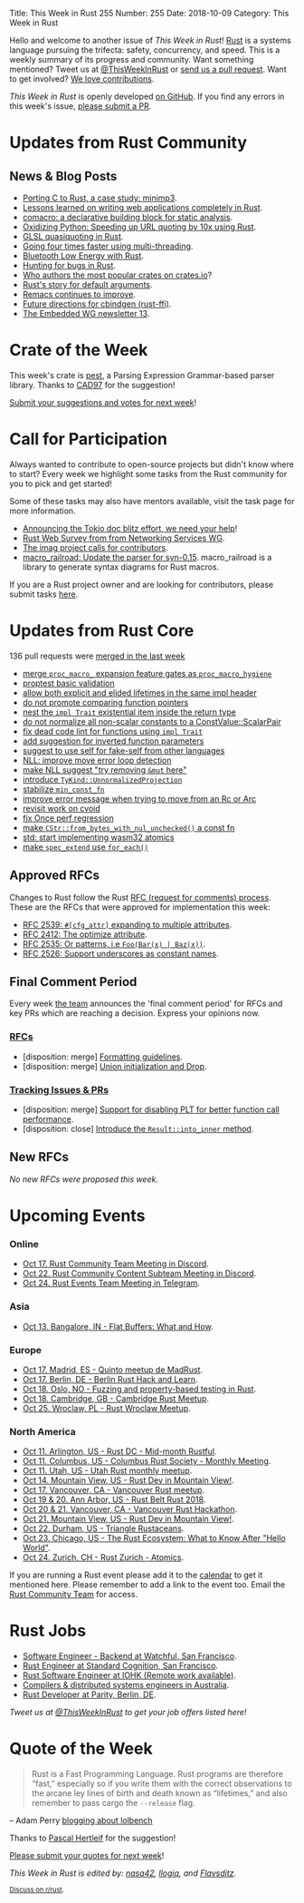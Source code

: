 Title: This Week in Rust 255
Number: 255
Date: 2018-10-09
Category: This Week in Rust

Hello and welcome to another issue of *This Week in Rust*!
[Rust](http://rust-lang.org) is a systems language pursuing the trifecta: safety, concurrency, and speed.
This is a weekly summary of its progress and community.
Want something mentioned? Tweet us at [@ThisWeekInRust](https://twitter.com/ThisWeekInRust) or [send us a pull request](https://github.com/cmr/this-week-in-rust).
Want to get involved? [We love contributions](https://github.com/rust-lang/rust/blob/master/CONTRIBUTING.md).

*This Week in Rust* is openly developed [on GitHub](https://github.com/cmr/this-week-in-rust).
If you find any errors in this week's issue, [please submit a PR](https://github.com/cmr/this-week-in-rust/pulls).

# Updates from Rust Community

## News & Blog Posts

* [Porting C to Rust, a case study: minimp3](https://wiki.alopex.li/PortingCToRust).
* [Lessons learned on writing web applications completely in Rust](https://medium.com/@saschagrunert/lessons-learned-on-writing-web-applications-completely-in-rust-2080d0990287).
* [comacro: a declarative building block for static analysis](http://blog.lambdaverse.org/comacro).
* [Oxidizing Python: Speeding up URL quoting by 10x using Rust](https://tech.blue-yonder.com/oxidizing-python-speeding-up-urlquoting-by-using-rust/).
* [GLSL quasiquoting in Rust](https://phaazon.net/blog/glsl-quasiquoting).
* [Going four times faster using multi-threading](http://worthe-it.co.za/programming/2018/10/03/going-four-times-faster-with-multithreading.html).
* [Bluetooth Low Energy with Rust](https://219design.com/bluetooth-low-energy-with-rust/).
* [Hunting for bugs in Rust](https://blog.troutwine.us/2018/10/08/hunting-for-bugs-in-rust/).
* [Who authors the most popular crates on crates.io](https://words.steveklabnik.com/who-authors-the-most-popular-crates-on-crates-io)?
* [Rust's story for default arguments](https://medium.com/@softprops/default-values-copy-that-ae43831781f3).
* [Remacs continues to improve](http://db48x.net/rust-remacs-2018/).
* [Future directions for cbindgen (rust-ffi)](http://dreamingofbits.com/post/future-directions-for-cbindgen-rust-ffi/).
* [The Embedded WG newsletter 13](https://rust-embedded.github.io/blog/2018-10-09-newsletter-13/).

# Crate of the Week

This week's crate is [pest](https://pest.rs), a Parsing Expression Grammar-based parser library. Thanks to [CAD97](https://users.rust-lang.org/t/crate-of-the-week/2704/460) for the suggestion!

[Submit your suggestions and votes for next week][submit_crate]!

[submit_crate]: https://users.rust-lang.org/t/crate-of-the-week/2704

# Call for Participation

Always wanted to contribute to open-source projects but didn't know where to start?
Every week we highlight some tasks from the Rust community for you to pick and get started!

Some of these tasks may also have mentors available, visit the task page for more information.

* [Announcing the Tokio doc blitz effort, we need your help](https://tokio.rs/blog/2018-10-doc-blitz/)!
* [Rust Web Survey from from Networking Services WG](https://docs.google.com/forms/d/e/1FAIpQLSf9KCUs-8G87pHB08lM8-iXcDSY_VttOI0PvkKseHaZseCGGA/viewform).
* [The imag project calls for contributors](https://imag-pim.org/blog/2018/10/10/call-for-participation-1/).
* [macro_railroad: Update the parser for syn-0.15](https://github.com/lukaslueg/macro_railroad/issues/17). macro_railroad is a library to generate syntax diagrams for Rust macros.

If you are a Rust project owner and are looking for contributors, please submit tasks [here][guidelines].

[guidelines]: https://users.rust-lang.org/t/twir-call-for-participation/4821

# Updates from Rust Core

136 pull requests were [merged in the last week][merged]

[merged]: https://github.com/search?q=is%3Apr+org%3Arust-lang+is%3Amerged+merged%3A2018-10-01..2018-10-08

* [merge `proc_macro_` expansion feature gates as `proc_macro_hygiene`](https://github.com/rust-lang/rust/pull/52121)
* [proptest basic validation](https://github.com/rust-lang/cargo/pull/6149)
* [allow both explicit and elided lifetimes in the same impl header](https://github.com/rust-lang/rust/pull/54458)
* [do not promote comparing function pointers](https://github.com/rust-lang/rust/pull/54702)
* [nest the `impl Trait` existential item inside the return type](https://github.com/rust-lang/rust/pull/54741)
* [do not normalize all non-scalar constants to a ConstValue::ScalarPair](https://github.com/rust-lang/rust/pull/54693)
* [fix dead code lint for functions using `impl Trait`](https://github.com/rust-lang/rust/pull/54810)
* [add suggestion for inverted function parameters](https://github.com/rust-lang/rust/pull/54804)
* [suggest to use self for fake-self from other languages](https://github.com/rust-lang/rust/pull/54694)
* [NLL: improve move error loop detection](https://github.com/rust-lang/rust/pull/54343)
* [make NLL suggest "try removing `&mut` here"](https://github.com/rust-lang/rust/pull/54720)
* [introduce `TyKind::UnnormalizedProjection`](https://github.com/rust-lang/rust/pull/54789)
* [stabilize `min_const_fn`](https://github.com/rust-lang/rust/pull/54835)
* [improve error message when trying to move from an Rc or Arc](https://github.com/rust-lang/rust/pull/54703)
* [revisit work on cvoid](https://github.com/rust-lang/libc/pull/1086)
* [fix Once perf regression](https://github.com/rust-lang/rust/pull/54662)
* [make `CStr::from_bytes_with_nul_unchecked()` a const fn](https://github.com/rust-lang/rust/pull/54745)
* [std: start implementing wasm32 atomics](https://github.com/rust-lang/rust/pull/54017)
* [make `spec_extend` use `for_each()`](https://github.com/rust-lang/rust/pull/54761)

## Approved RFCs

Changes to Rust follow the Rust [RFC (request for comments)
process](https://github.com/rust-lang/rfcs#rust-rfcs). These
are the RFCs that were approved for implementation this week:

* [RFC 2539: `#[cfg_attr]` expanding to multiple attributes](https://github.com/rust-lang/rfcs/pull/2539).
* [RFC 2412: The optimize attribute](https://github.com/rust-lang/rfcs/pull/2412).
* [RFC 2535: Or patterns, i.e `Foo(Bar(x) | Baz(x))`](https://github.com/rust-lang/rfcs/pull/2535).
* [RFC 2526: Support underscores as constant names](https://github.com/rust-lang/rfcs/pull/2526).

## Final Comment Period

Every week [the team](https://www.rust-lang.org/team.html) announces the
'final comment period' for RFCs and key PRs which are reaching a
decision. Express your opinions now.

### [RFCs](https://github.com/rust-lang/rfcs/labels/final-comment-period)

* [disposition: merge] [Formatting guidelines](https://github.com/rust-lang/rfcs/pull/2436).
* [disposition: merge] [Union initialization and Drop](https://github.com/rust-lang/rfcs/pull/2514).

### [Tracking Issues & PRs](https://github.com/rust-lang/rust/labels/final-comment-period)

* [disposition: merge] [Support for disabling PLT for better function call performance](https://github.com/rust-lang/rust/pull/54592).
* [disposition: close] [Introduce the `Result::into_inner` method](https://github.com/rust-lang/rust/pull/54219).

## New RFCs

*No new RFCs were proposed this week.*

# Upcoming Events

### Online

* [Oct 17. Rust Community Team Meeting in Discord](https://discordapp.com/channels/442252698964721669/443773747350994945).
* [Oct 22. Rust Community Content Subteam Meeting in Discord](https://discordapp.com/channels/442252698964721669/443773747350994945).
* [Oct 24. Rust Events Team Meeting in Telegram](https://t.me/joinchat/EkKINhHCgZ9llzvPidOssA).

### Asia

* [Oct 13. Bangalore, IN - Flat Buffers: What and How](https://www.meetup.com/rustox/events/254812229/).

### Europe

* [Oct 17. Madrid, ES - Quinto meetup de MadRust](https://www.meetup.com/MadRust/events/255207242/).
* [Oct 17. Berlin, DE - Berlin Rust Hack and Learn](https://www.meetup.com/opentechschool-berlin/events/255020858/).
* [Oct 18. Oslo, NO - Fuzzing and property-based testing in Rust](https://www.meetup.com/Rust-Oslo/events/254830021/).
* [Oct 18. Cambridge, GB - Cambridge Rust Meetup](https://www.meetup.com/Cambridge-Rust-Meetup/events/pzwshpyxnbxb/).
* [Oct 25. Wroclaw, PL - Rust Wroclaw Meetup](https://www.meetup.com/Rust-Wroclaw/events/255053694/).

### North America

* [Oct 11. Arlington, US - Rust DC - Mid-month Rustful](https://www.meetup.com/RustDC/events/253787466).
* [Oct 11. Columbus, US - Columbus Rust Society - Monthly Meeting](https://www.meetup.com/columbus-rs/events/dbcfrpyxnbpb/).
* [Oct 11. Utah, US - Utah Rust monthly meetup](https://www.meetup.com/utahrust/events/255209633/).
* [Oct 14. Mountain View, US - Rust Dev in Mountain View!](https://www.meetup.com/Rust-Dev-in-Mountain-View/events/glnfcpyxnbsb/).
* [Oct 17. Vancouver, CA - Vancouver Rust meetup](https://www.meetup.com/Vancouver-Rust/events/dqldspyxnbwb/).
* [Oct 19 & 20. Ann Arbor, US - Rust Belt Rust 2018](https://rust-belt-rust.com/).
* [Oct 20 & 21. Vancouver, CA - Vancouver Rust Hackathon](https://www.eventbrite.ca/e/vancouver-rust-hackathon-tickets-50012680273).
* [Oct 21. Mountain View, US - Rust Dev in Mountain View!](https://www.meetup.com/Rust-Dev-in-Mountain-View/events/glnfcpyxnbcc/).
* [Oct 22. Durham, US - Triangle Rustaceans](https://www.meetup.com/triangle-rustaceans/events/mfglwpyxnbdc/).
* [Oct 23. Chicago, US - The Rust Ecosystem: What to Know After "Hello World"](https://www.meetup.com/Chicago-Rust-Meetup/events/255066746).
* [Oct 24. Zurich, CH - Rust Zurich - Atomics](https://www.meetup.com/Rust-Zurich/events/255279862/).

If you are running a Rust event please add it to the [calendar] to get
it mentioned here. Please remember to add a link to the event too.
Email the [Rust Community Team][community] for access.

[calendar]: https://www.google.com/calendar/embed?src=apd9vmbc22egenmtu5l6c5jbfc%40group.calendar.google.com
[community]: mailto:community-team@rust-lang.org

# Rust Jobs

* [Software Engineer - Backend at Watchful, San Francisco](https://jobs.lever.co/watchful/7f502bc3-a91d-46fd-908f-19a9cefbb4b2).
* [Rust Engineer at Standard Cognition, San Francisco](https://www.reddit.com/r/rust/comments/9ml170/job_create_high_performance_rust_systems/).
* [Rust Software Engineer at IOHK (Remote work available)](https://iohk.recruiterbox.com/jobs/fk0177c).
* [Compilers & distributed systems engineers in Australia](https://www.reddit.com/r/rust/comments/9kx94z/job_compilers_distributed_systems_engineers_in/).
* [Rust Developer at Parity, Berlin, DE](https://paritytech.io/jobs/).

*Tweet us at [@ThisWeekInRust](https://twitter.com/ThisWeekInRust) to get your job offers listed here!*

# Quote of the Week

> Rust is a Fast Programming Language. Rust programs are therefore “fast,” especially so if you write them with the correct observations to the arcane ley lines of birth and death known as “lifetimes,” and also remember to pass cargo the `--release` flag.

– Adam Perry [blogging about lolbench](https://blog.anp.lol/rust/2018/09/29/lolbench)

Thanks to [Pascal Hertleif](https://users.rust-lang.org/t/twir-quote-of-the-week/328/565) for the suggestion!

[Please submit your quotes for next week](http://users.rust-lang.org/t/twir-quote-of-the-week/328)!

*This Week in Rust is edited by: [nasa42](https://github.com/nasa42), [llogiq](https://github.com/llogiq), and [Flavsditz](https://github.com/Flavsditz).*

<small>[Discuss on r/rust](https://www.reddit.com/r/rust/comments/9mzrso/this_week_in_rust_255/).</small>
